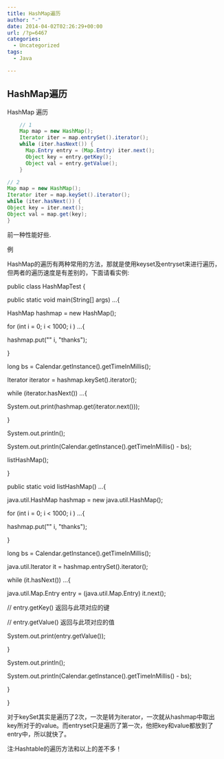 ```yaml
---
title: HashMap遍历
author: "-"
date: 2014-04-02T02:26:29+00:00
url: /?p=6467
categories:
  - Uncategorized
tags:
  - Java

---
```

## HashMap遍历
HashMap 遍历

```java
    // 1
    Map map = new HashMap();
    Iterator iter = map.entrySet().iterator();
    while (iter.hasNext()) {
      Map.Entry entry = (Map.Entry) iter.next();
      Object key = entry.getKey();
      Object val = entry.getValue();
    }
```

```java
// 2
Map map = new HashMap();
Iterator iter = map.keySet().iterator();
while (iter.hasNext()) {
Object key = iter.next();
Object val = map.get(key);
}
```

前一种性能好些.
  
例
  
HashMap的遍历有两种常用的方法，那就是使用keyset及entryset来进行遍历，但两者的遍历速度是有差别的，下面请看实例: 

public class HashMapTest {

public static void main(String[] args) ...{

HashMap hashmap = new HashMap();

for (int i = 0; i < 1000; i ) ...{
  
hashmap.put("" i, "thanks");
  
}

long bs = Calendar.getInstance().getTimeInMillis();
  
Iterator iterator = hashmap.keySet().iterator();
  
while (iterator.hasNext()) ...{
  
System.out.print(hashmap.get(iterator.next()));
  
}

System.out.println();

System.out.println(Calendar.getInstance().getTimeInMillis() - bs);

listHashMap();

}

 

public static void listHashMap() ...{

java.util.HashMap hashmap = new java.util.HashMap();

for (int i = 0; i < 1000; i ) ...{

hashmap.put("" i, "thanks");

}

long bs = Calendar.getInstance().getTimeInMillis();

java.util.Iterator it = hashmap.entrySet().iterator();

while (it.hasNext()) ...{

java.util.Map.Entry entry = (java.util.Map.Entry) it.next();

// entry.getKey() 返回与此项对应的键

// entry.getValue() 返回与此项对应的值

System.out.print(entry.getValue());

}

System.out.println();

System.out.println(Calendar.getInstance().getTimeInMillis() - bs);

}

}

对于keySet其实是遍历了2次，一次是转为iterator，一次就从hashmap中取出key所对于的value。而entryset只是遍历了第一次，他把key和value都放到了entry中，所以就快了。

注:Hashtable的遍历方法和以上的差不多！